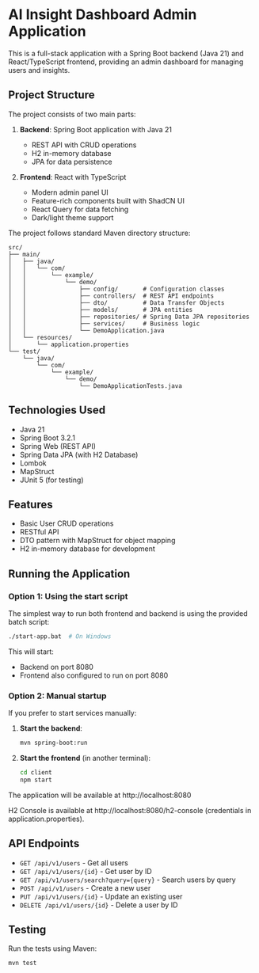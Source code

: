 # AI Insight Dashboard Admin Application

This is a full-stack application with a Spring Boot backend (Java 21) and React/TypeScript frontend, providing an admin dashboard for managing users and insights.

## Project Structure

The project consists of two main parts:

1. **Backend**: Spring Boot application with Java 21
   - REST API with CRUD operations
   - H2 in-memory database
   - JPA for data persistence

2. **Frontend**: React with TypeScript
   - Modern admin panel UI
   - Feature-rich components built with ShadCN UI
   - React Query for data fetching
   - Dark/light theme support

The project follows standard Maven directory structure:

```
src/
├── main/
│   ├── java/
│   │   └── com/
│   │       └── example/
│   │           └── demo/
│   │               ├── config/       # Configuration classes
│   │               ├── controllers/  # REST API endpoints
│   │               ├── dto/          # Data Transfer Objects
│   │               ├── models/       # JPA entities
│   │               ├── repositories/ # Spring Data JPA repositories
│   │               ├── services/     # Business logic
│   │               └── DemoApplication.java
│   └── resources/
│       └── application.properties
└── test/
    └── java/
        └── com/
            └── example/
                └── demo/
                    └── DemoApplicationTests.java
```

## Technologies Used

- Java 21
- Spring Boot 3.2.1
- Spring Web (REST API)
- Spring Data JPA (with H2 Database)
- Lombok
- MapStruct
- JUnit 5 (for testing)

## Features

- Basic User CRUD operations
- RESTful API
- DTO pattern with MapStruct for object mapping
- H2 in-memory database for development

## Running the Application

### Option 1: Using the start script

The simplest way to run both frontend and backend is using the provided batch script:

```bash
./start-app.bat  # On Windows
```

This will start:
- Backend on port 8080
- Frontend also configured to run on port 8080

### Option 2: Manual startup

If you prefer to start services manually:

1. **Start the backend**:
   ```bash
   mvn spring-boot:run
   ```

2. **Start the frontend** (in another terminal):
   ```bash
   cd client
   npm start
   ```

The application will be available at http://localhost:8080

H2 Console is available at http://localhost:8080/h2-console (credentials in application.properties).

## API Endpoints

- `GET /api/v1/users` - Get all users
- `GET /api/v1/users/{id}` - Get user by ID
- `GET /api/v1/users/search?query={query}` - Search users by query
- `POST /api/v1/users` - Create a new user
- `PUT /api/v1/users/{id}` - Update an existing user
- `DELETE /api/v1/users/{id}` - Delete a user by ID

## Testing

Run the tests using Maven:

```bash
mvn test
```
